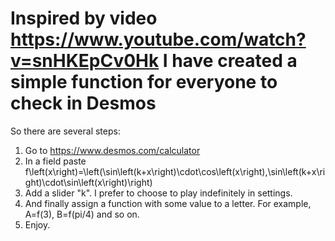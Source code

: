 # Inspired by video https://www.youtube.com/watch?v=snHKEpCv0Hk I have created a simple function for everyone to check in Desmos
So there are several steps:
1. Go to https://www.desmos.com/calculator
2. In a field paste f\left(x\right)=\left(\sin\left(k+x\right)\cdot\cos\left(x\right),\sin\left(k+x\right)\cdot\sin\left(x\right)\right)
3. Add a slider "k". I prefer to choose to play indefinitely in settings.
4. And finally assign a function with some value to a letter. For example, A=f(3), B=f(pi/4) and so on.
5. Enjoy.  
 
 
 
